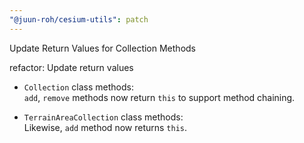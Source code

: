 ```yaml
---
"@juun-roh/cesium-utils": patch
---
```


Update Return Values for Collection Methods

refactor: Update return values

* `Collection` class methods:  
`add`, `remove` methods now return `this`
to support method chaining.

* `TerrainAreaCollection` class methods:  
Likewise, `add` method now returns `this`.
